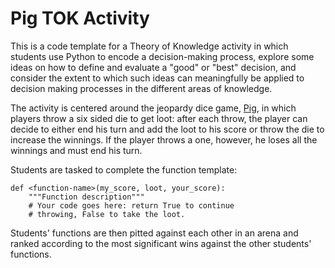 # Pig TOK Activity

This is a code template for a Theory of Knowledge activity in which students use Python to encode a decision-making process, explore some ideas on how to define and evaluate a "good" or "best" decision, and consider the extent to which such ideas can meaningfully be applied to decision making processes in the different areas of knowledge.

The activity is centered around the jeopardy dice game, [Pig](https://en.wikipedia.org/wiki/Pig_(dice_game)), in which players throw a six sided die to get loot: after each throw, the player can decide to either end his turn and add the loot to his score or throw the die to increase the winnings. If the player throws a one, however, he loses all the winnings and must end his turn.

Students are tasked to complete the function template:

    def <function-name>(my_score, loot, your_score):
        """Function description"""
        # Your code goes here: return True to continue
        # throwing, False to take the loot.


Students' functions are then pitted against each other in an arena and ranked according to the most significant wins against the other students' functions.